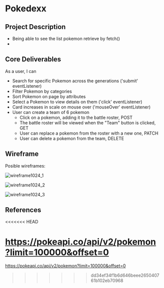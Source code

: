 # Pokedexx
## Project Description
- Being able to see the list pokemon retrieve by fetch()
- 


## Core Deliverables

As a user, I can
- Search for specific Pokemon across the generations ('submit' eventListener)
- Filter Pokemon by categories
- Sort Pokemon on page by attributes
- Select a Pokemon to view details on them ('click' eventListener)
- Card increases in scale on mouse over ('mouseOver' eventListener)
- User can create a team of 6 pokemon
  * Click on a pokemon, adding it to the battle roster, POST
  * The battle roster will be viewed when the "Team" button is clicked, GET
  * User can replace a pokemon from the roster with a new one, PATCH
  * User can delete a pokemon from the team, DELETE

## Wireframe

Posible wireframes:

![wireframe1024_1](https://github.com/user-attachments/assets/c0bff199-b70b-45b6-966a-fac658e43c05)



![wireframe1024_2](https://github.com/user-attachments/assets/66bdc758-ca54-4cde-9399-163d46fccbca)



![wireframe1024_3](https://github.com/user-attachments/assets/4cacb80f-7540-4942-bc3f-9abcfba15f8c)



## References
<<<<<<< HEAD

https://pokeapi.co/api/v2/pokemon?limit=100000&offset=0
=======

https://pokeapi.co/api/v2/pokemon?limit=100000&offset=0



>>>>>>> dd34ef34f1b6d646beee265040761b102eb70968
